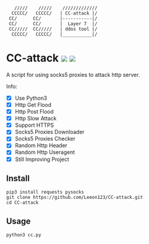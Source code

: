        /////    /////    /////////////
      CCCCC/   CCCCC/   | CC-attack |/
     CC/      CC/       |-----------|/ 
     CC/      CC/       |  Layer 7  |/ 
     CC/////  CC/////   | ddos tool |/ 
      CCCCC/   CCCCC/   |___________|/

# CC-attack ![](https://img.shields.io/badge/Version-1.9-brightgreen.svg) ![](https://img.shields.io/badge/license-MIT-blue.svg)
 A script for using socks5 proxies to attack http server.
 
 Info:
- [x] Use Python3
- [x] Http Get  Flood
- [x] Http Post Flood
- [x] Http Slow Attack
- [x] Support HTTPS
- [x] Socks5 Proxies Downloader
- [x] Socks5 Proxies Checker
- [x] Random Http Header
- [x] Random Http Useragent
- [x] Still Improving Project

## Install

    pip3 install requests pysocks
    git clone https://github.com/Leeon123/CC-attack.git
    cd CC-attack

## Usage

    python3 cc.py
